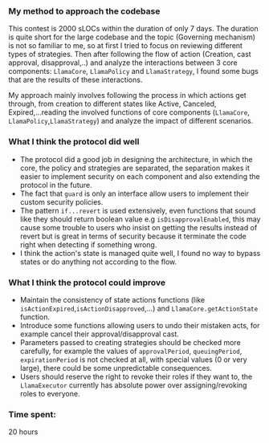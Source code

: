 ### My method to approach the codebase

This contest is 2000 sLOCs within the duration of only 7 days. The duration is quite short for the large codebase and the topic (Governing mechanism) is not so familiar to me, so at first I tried to focus on reviewing different types of strategies. Then after following the flow of action (Creation, cast approval, disapproval,..) and analyze the interactions between 3 core components: `LlamaCore`, `LlamaPolicy` and `LlamaStrategy`, I found some bugs that are the results of these interactions.

My approach mainly involves following the process in which actions get through, from creation to different states like Active, Canceled, Expired,...reading the involved functions of core components (`LlamaCore`, `LlamaPolicy`,`LlamaStrategy`) and analyze the impact of different scenarios.

### What I think the protocol did well

- The protocol did a good job in designing the architecture, in which the core, the policy and strategies are separated, the separation makes it easier to implement security on each component and also extending the protocol in the future.
- The fact that `guard` is only an interface allow users to implement their custom security policies.
- The pattern `if...revert` is used extensively, even functions that sound like they should return boolean value e.g `isDisapprovalEnabled`, this may cause some trouble to users who insist on getting the results instead of revert but is great in terms of security because it terminate the code right when detecting if something wrong.
- I think the action's state is managed quite well, I found no way to bypass states or do anything not according to the flow.

### What I think the protocol could improve

- Maintain the consistency of state actions functions (like `isActionExpired`,`isActionDisapproved`,...) and `LlamaCore.getActionState` function.
- Introduce some functions allowing users to undo their mistaken acts, for example cancel their approval/disapproval cast.
- Parameters passed to creating strategies should be checked more carefully, for example the values of `approvalPeriod`, `queuingPeriod`, `expirationPeriod` is not checked at all, with special values (0 or very large), there could be some unpredictable consequences.
- Users should reserve the right to revoke their roles if they want to, the `LlamaExecutor` currently has absolute power over assigning/revoking roles to everyone.

### Time spent:
20 hours